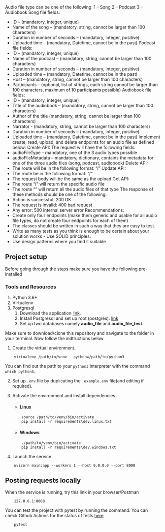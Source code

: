 Audio file type can be one of the following:
1 – Song
2 – Podcast
3 – Audiobook
Song file fields:
- ID – (mandatory, integer, unique)
- Name of the song – (mandatory, string, cannot be larger than 100 characters)
- Duration in number of seconds – (mandatory, integer, positive)
- Uploaded time – (mandatory, Datetime, cannot be in the past)
Podcast file fields:
- ID – (mandatory, integer, unique)
- Name of the podcast – (mandatory, string, cannot be larger than 100 characters)
- Duration in number of seconds – (mandatory, integer, positive)
- Uploaded time – (mandatory, Datetime, cannot be in the past)
- Host – (mandatory, string, cannot be larger than 100 characters)
- Participants – (optional, list of strings, each string cannot be larger than 100 characters, maximum of 10 participants possible)
Audiobook file fields:
- ID – (mandatory, integer, unique)
- Title of the audiobook – (mandatory, string, cannot be larger than 100 characters)
- Author of the title (mandatory, string, cannot be larger than 100 characters)
- Narrator - (mandatory, string, cannot be larger than 100 characters)
- Duration in number of seconds – (mandatory, integer, positive)
- Uploaded time – (mandatory, Datetime, cannot be in the past)
Implement create, read, upload, and delete endpoints for an audio file as defined below:
Create API:
The request will have the following fields:
- audioFileType – mandatory, one of the 3 audio types possible
- audioFileMetadata – mandatory, dictionary, contains the metadata for one of the three audio files (song, podcast, audiobook)
Delete API:
- The route will be in the following format: “<audioFileType>/<audioFileID>”
Update API:
- The route be in the following format: “<audioFileType>/<audioFileID>”
- The request body will be the same as the upload
Get API:
- The route “<audioFileType>/<audioFileID>” will return the specific audio file
- The route “<audioFileType>” will return all the audio files of that type
The response of these methods should be one of the following:
- Action is successful: 200 OK
- The request is invalid: 400 bad request
- Any error: 500 internal server error
Recommendations:
- Create only four endpoints (make them generic and usable for all audio file types, do not create four endpoints for each of them)
- The classes should be written in such a way that they are easy to test.
- Write as many tests as you think is enough to be certain about your solution works - Use SOLID principles.
- Use design patterns where you find it suitable
## Project setup
Before going through the steps make sure you have the following pre-installed

### Tools and Resources
1. Python 3.6+
2. Virtualenv
3. Postgresql 
    1. Download the application [link](https://www.enterprisedb.com/downloads/postgres-postgresql-downloads). 
    2. Install Postgresql and set up root (postgres). [link](https://www.postgresqltutorial.com/install-postgresql/)
    3. Set up two databases namely __audio_file__ and __audio_file_test__.
    

Make sure to download/clone this repository and navigate to the folder in your terminal. Now follow the indtructions below

1. Create the virtual environment.
```
    virtualenv /path/to/venv --python=/path/to/python3
```
You can find out the path to your `python3` interpreter with the command `which python3`.

2. Set up `.env` file by duplicating the `.example.env` file(and editing if required).

3. Activate the environment and install dependencies.
    - #### Linux
    ```
        source /path/to/venv/bin/activate
        pip install -r requirements\dev.linux.txt
    ```

    - #### Windows
    ```
        ./path/to/venv/bin/activate
        pip install -r requirements\dev.windows.txt
    ```

4. Launch the service
```
    uvicorn main:app --workers 1 --host 0.0.0.0 --port 8008
```

## Posting requests locally
When the service is running, try this link in your browser/Postman
```
    127.0.0.1:8008
```

You can test the project with pytest by running the command. You can check Github Actions for the status of tests [here](https://github.com/iamr0b0tx/audio_files_api/actions) 
```
    pytest
```

